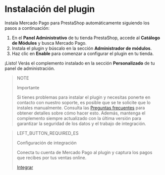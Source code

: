 # Instalación del plugin
 
Instala Mercado Pago para PrestaShop automáticamente siguiendo los pasos a continuación:
 
1. En el **Panel Administrativo** de tu tienda PrestaShop, accede al **Catálogo de Módulos** y busca Mercado Pago.
2. Instala el plugin y búscalo en la sección **Administrador de módulos**.
3. Haz clic en **Enable** para comenzar a configurar el plugin en tu tienda.
 
¡Listo! Verás el complemento instalado en la sección **Personalizado** de tu panel de administración.
 
> NOTE
>
> Importante
>
> Si tienes problemas para instalar el plugin y necesitas ponerte en contacto con nuestro soporte, es posible que se te solicite que lo instales manualmente. Consulta las [Preguntas frecuentes](https://www.mercadopago[FAKER][URL][DOMAIN]/developers/es/guides/plugins/prestashop/faq) para obtener detalles sobre cómo hacer esto. Además, mantenga el complemento siempre actualizado con la última versión para garantizar la seguridad de los datos y el trabajo de integración.
  
> LEFT_BUTTON_REQUIRED_ES
>
> Configuración de integración
>
> Conecta tu cuenta de Mercado Pago al plugin y captura los pagos que recibes por tus ventas online.
>
> [Integrar](https://www.mercadopago[FAKER][URL][DOMAIN]/developers/es/guides/plugins/prestashop/integration)
